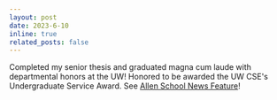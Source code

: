 ```yaml
---
layout: post
date: 2023-6-10
inline: true
related_posts: false
---
```


Completed my senior thesis and graduated magna cum laude with departmental honors at the UW! Honored to be awarded the UW CSE's Undergraduate Service Award. See [Allen School News Feature](https://news.cs.washington.edu/2023/06/22/take-advantage-of-the-doors-that-open-allen-school-celebrates-the-class-of-2023/)!
